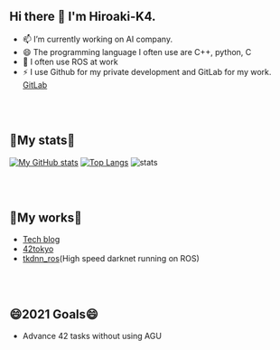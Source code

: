 ## Hi there 👋 I'm Hiroaki-K4.
- 📫 I’m currently working on AI company.
- 😄 The programming language I often use are C++, python, C
- 🌱 I often use ROS at work
- ⚡ I use Github for my private development and GitLab for my work. [GitLab](https://gitlab.com/Hiroaki-K4)

<br />
<br />

## 👯My stats👯
[![My GitHub stats](https://github-readme-stats.vercel.app/api?username=Hiroaki-K4&show_icons=true&theme=radical)](https://github.com/anuraghazra/github-readme-stats)
[![Top Langs](https://github-readme-stats.vercel.app/api/top-langs/?username=Hiroaki-K4&theme=radical)](https://github.com/anuraghazra/github-readme-stats)
![stats](https://wakatime.com/share/@Hiroaki_K4/bac83d78-8eb2-4678-97a0-e683119b0d3d.png)

<br />
<br />

## 🌱My works🌱
- [Tech blog](https://qiita.com/Hiroaki-K4)
- [42tokyo](https://github.com/Hiroaki-K4/42tokyo)
- [tkdnn_ros](https://github.com/Hiroaki-K4/tkdnn_ros)(High speed darknet running on ROS)

<br />
<br />

## 😄2021 Goals😄
- Advance 42 tasks without using AGU

<br />

<!--
**Hiroaki-K4/Hiroaki-K4** is a ✨ _special_ ✨ repository because its `README.md` (this file) appears on your GitHub profile.


Here are some ideas to get you started:

- 🔭 I’m currently working on ...
- 🌱 I’m currently learning ...
- 👯 I’m looking to collaborate on ...
- 🤔 I’m looking for help with ...
- 💬 Ask me about ...
- 📫 How to reach me: ...
- 😄 Pronouns: ...
- ⚡ Fun fact: ...
-->
